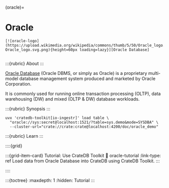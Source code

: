 (oracle)=
# Oracle

```{div} .float-right
[![oracle-logo](https://upload.wikimedia.org/wikipedia/commons/thumb/5/50/Oracle_logo.svg/500px-Oracle_logo.svg.png){height=60px loading=lazy}][Oracle Database]
```
```{div} .clearfix
```

:::{rubric} About
:::

[Oracle Database] (Oracle DBMS, or simply as Oracle) is a proprietary multi-model
database management system produced and marketed by Oracle Corporation.

It is commonly used for running online transaction processing (OLTP), data
warehousing (DW) and mixed (OLTP & DW) database workloads.

:::{rubric} Synopsis
:::

```shell
uvx 'cratedb-toolkit[io-ingestr]' load table \
  "oracle://sys:secret@localhost:1521/?table=sys.demo&mode=SYSDBA" \
  --cluster-url="crate://crate:crate@localhost:4200/doc/oracle_demo"
```

:::{rubric} Learn
:::

::::{grid}

:::{grid-item-card} Tutorial: Use CrateDB Toolkit
:link: oracle-tutorial
:link-type: ref
Load data from Oracle Database into CrateDB using CrateDB Toolkit.
:::

::::


:::{toctree}
:maxdepth: 1
:hidden:
Tutorial <tutorial>
:::


[Oracle Database]: https://www.oracle.com/database/
